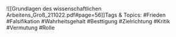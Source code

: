 
![[Grundlagen des wissenschaftlichen Arbeitens_Groß_211022.pdf#page=56]]Tags & Topics:
   #Frieden
   #Falsifikation
   #Wahrheitsgehalt
   #Besttigung
   #Zielrichtung
   #Kritik
   #Vermutung
   #Rolle